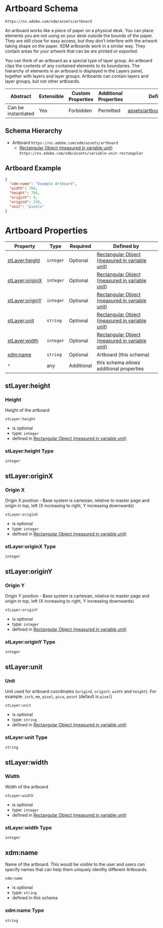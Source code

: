 
# Artboard Schema

```
https://ns.adobe.com/xdm/assets/artboard
```

An artboard works like a piece of paper on a physical desk. You can place elements you are not using on your desk outside the bounds of the paper.
They are still close for easy access, but they don’t interfere with the artwork taking shape on the paper.
XDM artboards work in a similar way.
They contain areas for your artwork that can be are printed or exported.

You can think of an artboard as a special type of layer group.
An artboard clips the contents of any contained elements to its boundaries.
The hierarchy of elements in an artboard is displayed in the Layers panel, together with layers and layer groups.
Artboards can contain layers and layer groups, but not other artboards.


| Abstract | Extensible | Custom Properties | Additional Properties | Defined In |
|----------|------------|-------------------|-----------------------|------------|
| Can be instantiated | Yes | Forbidden | Permitted | [assets/artboard.schema.json](assets/artboard.schema.json) |

## Schema Hierarchy

* Artboard `https://ns.adobe.com/xdm/assets/artboard`
  * [Rectangular Object (measured in variable unit)](variable-unit-rectangular.schema.md) `https://ns.adobe.com/xdm/assets/variable-unit-rectangular`

## Artboard Example
```json
{
  "xdm:name": "Example Artboard",
  "width": 768,
  "height": 768,
  "originY": 0,
  "originX": 256,
  "unit": "pixels"
}
```

# Artboard Properties

| Property | Type | Required | Defined by |
|----------|------|----------|------------|
| [stLayer:height](#stLayerheight) | `integer` | Optional | [Rectangular Object (measured in variable unit)](variable-unit-rectangular.schema.md#stLayerheight) |
| [stLayer:originX](#stLayeroriginX) | `integer` | Optional | [Rectangular Object (measured in variable unit)](variable-unit-rectangular.schema.md#stLayeroriginX) |
| [stLayer:originY](#stLayeroriginY) | `integer` | Optional | [Rectangular Object (measured in variable unit)](variable-unit-rectangular.schema.md#stLayeroriginY) |
| [stLayer:unit](#stLayerunit) | `string` | Optional | [Rectangular Object (measured in variable unit)](variable-unit-rectangular.schema.md#stLayerunit) |
| [stLayer:width](#stLayerwidth) | `integer` | Optional | [Rectangular Object (measured in variable unit)](variable-unit-rectangular.schema.md#stLayerwidth) |
| [xdm:name](#xdmname) | `string` | Optional | Artboard (this schema) |
| `*` | any | Additional | this schema *allows* additional properties |

## stLayer:height
### Height

Height of the artboard

`stLayer:height`
* is optional
* type: `integer`
* defined in [Rectangular Object (measured in variable unit)](variable-unit-rectangular.schema.md#stLayer:height)

### stLayer:height Type


`integer`






## stLayer:originX
### Origin X

Origin X position - Base system is cartesian, relative to master page and origin in top, left (X increasing to right, Y increasing downwards)

`stLayer:originX`
* is optional
* type: `integer`
* defined in [Rectangular Object (measured in variable unit)](variable-unit-rectangular.schema.md#stLayer:originX)

### stLayer:originX Type


`integer`






## stLayer:originY
### Origin Y

Origin Y position - Base system is cartesian, relative to master page and origin in top, left (X increasing to right, Y increasing downwards)

`stLayer:originY`
* is optional
* type: `integer`
* defined in [Rectangular Object (measured in variable unit)](variable-unit-rectangular.schema.md#stLayer:originY)

### stLayer:originY Type


`integer`






## stLayer:unit
### Unit

Unit used for artboard coordinates (`originX`, `originY`, `width` and `height`). For example: `inch`, `mm`, `pixel`, `pica`, `point` (default is `pixel`)

`stLayer:unit`
* is optional
* type: `string`
* defined in [Rectangular Object (measured in variable unit)](variable-unit-rectangular.schema.md#stLayer:unit)

### stLayer:unit Type


`string`






## stLayer:width
### Width

Width of the artboard

`stLayer:width`
* is optional
* type: `integer`
* defined in [Rectangular Object (measured in variable unit)](variable-unit-rectangular.schema.md#stLayer:width)

### stLayer:width Type


`integer`






## xdm:name

Name of the artboard. This would be visible to the user and users can specify names that can help them uniquely identfiy different Artboards.

`xdm:name`
* is optional
* type: `string`
* defined in this schema

### xdm:name Type


`string`





